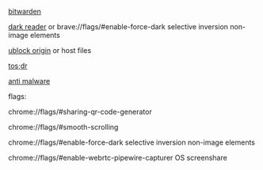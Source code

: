 [bitwarden](https://chrome.google.com/webstore/detail/bitwarden-free-password-m/nngceckbapebfimnlniiiahkandclblb)

[dark reader](https://chrome.google.com/webstore/detail/dark-reader/eimadpbcbfnmbkopoojfekhnkhdbieeh) or brave://flags/#enable-force-dark selective inversion non-image elements

[ublock origin](https://chrome.google.com/webstore/detail/ublock-origin/cjpalhdlnbpafiamejdnhcphjbkeiagm) or host files

[tos;dr](https://chrome.google.com/webstore/detail/terms-of-service-didn%E2%80%99t-r/hjdoplcnndgiblooccencgcggcoihigg)

[anti malware](https://chrome.google.com/webstore/detail/microsoft-defender-browse/bkbeeeffjjeopflfhgeknacdieedcoml)

flags:

chrome://flags/#sharing-qr-code-generator

chrome://flags/#smooth-scrolling

chrome://flags/#enable-force-dark 			selective inversion non-image elements

chrome://flags/#enable-webrtc-pipewire-capturer		OS screenshare
